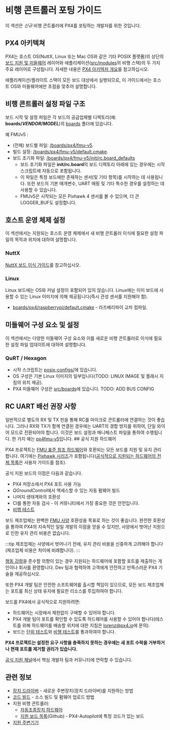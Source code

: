 # 비행 콘트롤러 포팅 가이드

이 섹션은 *신규* 비행 콘트롤러에 PX4를 포팅하는 개발자를 위한 것입니다.

## PX4 아키텍쳐

PX4는 호스트 OS(NuttX, Linux 또는 Mac OS와 같은 기타 POSIX 플랫폼)의 상단의 [보드 지원 및 미들웨어](../middleware/README.md) 레이어와 애플리케이션([src/modules](https://github.com/PX4/PX4-Autopilot/tree/master/src/modules)의 비행 스택)의 두 가지 주요 레이어로 구성됩니다.  자세한 내용은 [PX4 아키텍처 개요](../concept/architecture.md)를 참고하십시오.

애플리케이션/플라이트 스택이 모든 보드 대상에서 실행되므로, 이 가이드에서는 호스트 OS와 미들웨어에만 초점을 맞추어 설명합니다.

## 비행 콘트롤러 설정  파일 구조

보드 시작 및 설정 파일은 각 보드의 공급업체별 디렉토리(예: **boards/_VENDOR_/_MODEL_**)의 [boards](https://github.com/PX4/PX4-Autopilot/tree/master/boards/) 폴더에 있습니다.

예 FMUv5 :
* (전체) 보드별 파일: [/boards/px4/fmu-v5](https://github.com/PX4/PX4-Autopilot/tree/master/boards/px4/fmu-v5).<!-- NEED px4_version -->
* 빌드 설정: [/boards/px4/fmu-v5/default.cmake](https://github.com/PX4/PX4-Autopilot/blob/master/boards/px4/fmu-v5/default.cmake).<!-- NEED px4_version -->
* 보드 초기화 파일: [/boards/px4/fmu-v5/init/rc.board_defaults](https://github.com/PX4/PX4-Autopilot/blob/master/boards/px4/fmu-v5/init/rc.board_defaults) <!-- NEED px4_version -->
  - 보드 초기화 파일은 **init/rc.board**의 보드 디렉토리 아래에 있는 경우에는 시작 스크립트에 자동으로 포함됩니다.
  - 이 파일은 특정 보드에만 존재하는 센서(및 기타 항목)를 시작하는 데 사용됩니다. 또한 보드의 기본 매개변수, UART 매핑 및 기타 특수한 경우를 설정하는 데 사용할 수 있습니다.
  - FMUv5은 시작되는 모든 Pixhawk 4 센서를 볼 수 있으며, 더 큰 LOGGER_BUF도 설정합니다.

## 호스트 운영 체제 설정

이 섹션에서는 지원되는 호스트 운영 체제에서 새 비행 콘트롤러 이식에 필요한 설정 파일의 목적과 위치에 대하여 설명합니다.

### NuttX

[NuttX 보드 이식 가이드](porting_guide_nuttx.md)를 참고하십시오.

### Linux

Linux 보드에는 OS와 커널 설정이 포함되어 있지 않습니다. Linux에는 이미 보드에 사용할 수 있는 Linux 이미지에 의해 제공됩니다(즉시 관성 센서를 지원해야 함).

* [boards/px4/raspberrypi/default.cmake](https://github.com/PX4/PX4-Autopilot/blob/master/boards/px4/raspberrypi/default.cmake) - 라즈베리파이 교차 컴파일. <!-- NEED px4_version -->

## 미들웨어 구성 요소 및 설정

이 섹션에서는 다양한 미들웨어 구성 요소와 이를 새로운 비행 콘트롤러로 이식에 필요한 설정 파일 업데이트에 대하여 설명합니다.

### QuRT / Hexagon

* 시작 스크립트는 [posix-configs/](https://github.com/PX4/PX4-Autopilot/tree/master/posix-configs)에 있습니다. <!-- NEED px4_version -->
* OS 구성은 기본 Linux 이미지의 일부입니다(TODO: LINUX IMAGE 및 플래시 지침의 위치 제공).
* PX4 미들웨어 구성은 [src/boards](https://github.com/PX4/PX4-Autopilot/tree/master/boards)에 있습니다. TODO: ADD BUS CONFIG


## RC UART 배선 권장 사항

일반적으로 별도의 RX 및 TX 핀을 통해 RC를 마이크로 콘트롤러에 연결하는 것이 좋습니다. 그러나 RX와 TX가 함께 연결된 경우에는 UART의 경합 방지를 위하여, 단일 와이어 모드로 전환되어야 합니다. 이것은 보드 설정과 매니페스트 파일을 통하여 수행됩니다. 한 가지 예는 [px4fmu-v5](https://github.com/PX4/PX4-Autopilot/blob/master/boards/px4/fmu-v5/src/manifest.c)입니다. <!-- NEED px4_version --> ## 공식 지원 하드웨어

PX4 프로젝트는 [FMU 표준 참조 하드웨어](../hardware/reference_design.md)와 호환되는 모든 보드를 지원 및 유지 관리합니다. 여기에는 [Pixhawk 시리즈](../flight_controller/pixhawk_series.md)가 포함됩니다([공식적으로 지원되는 하드웨어의 전체 목록](../flight_controller/README.md)은 사용자 가이드를 참조).

공식 지원 보드의 이점은 다음과 같습니다.
* PX4 저장소에서 PX4 포트 사용 가능
* *QGroundControl*에서 액세스할 수 있는 자동 펌웨어 빌드
* 나머지 생태계와의 호환성
* CI를 통한 자동 검사 - 이 커뮤니티에서 가장 중요한 것은 안전입니다.
* [비행 테스트](../test_and_ci/test_flights.md)

보드 제조업체는 완벽한 [FMU 사양](https://pixhawk.org/) 호환성을 목표로 하는 것이 좋습니다. 완전한 호환성을 통하여 PX4의 지속적인 일일 개발의 이점을 얻을 수 있지만, 사양에서 벗어난 지원으로 인한 유지 관리 비용은 없습니다.

:::tip
제조업체는 사양에서 벗어나기 전에, 유지 관리 비용을 신중하게 고려해야 합니다(제조업체 비용은 차이에 비례합니다).
:::

[행동 강령](https://github.com/PX4/PX4-Autopilot/blob/master/CODE_OF_CONDUCT.md)을 준수할 의향이 있는 경우 지원되는 하드웨어에 포함할 포트를 제출하는 개인이나 회사를 환영합니다. Dev 팀과 협력하여 고객에게 안전하고 만족스러운 PX4 기술을 제공하십시오.

또한 PX4 개발 팀은 안전한 소프트웨어를 출시할 책임이 있으므로, 모든 보드 제조업체는 포트를 최신 상태 유지에 필요한 리소스를 투입하여야 합니다.

보드를 PX4에서 공식적으로 지원하려면:
* 하드웨어는 시장에서 제한없이 구매할 수 있어야 합니다.
* PX4 개발 팀이 포트를 확인할 수 있도록 하드웨어를 사용할 수 있어야 합니다(테스트를 위해 하드웨어를 배송할 위치에 대한 지침은 [lorenz@px4.io](mailto:lorenz@px4.io)에 문의).
* 보드는 [단위 테스트](../test_and_ci/README.md)와 [비행 테스트](../test_and_ci/test_flights.md)를 통과하여야 합니다.

**PX4 프로젝트는 설정한 요구 사항을 충족하지 못하는 경우에는 새 포트 수락을 거부하거나 현재 포트를 제거할 권리가 있습니다.**

[공식 지원 채널](../contribute/support.md)에서 핵심 개발자 팀과 커뮤니티에 연락할 수 있습니다.


## 관련 정보

* [장치 드라이버](../middleware/drivers.md) - 새로운 주변장치(장치 드라이버)를 지원하는 방법
* [코드 빌드](../dev_setup/building_px4.md) - 소스 빌드 및 펌웨어 업로드 방법
* 지원 비행 콘트롤러:
  * [자동조종장치 하드웨어](../flight_controller/README.md)
  * [지원 보드 목록](https://github.com/PX4/PX4-Autopilot/#supported-hardware)(Github) - PX4-Autopilot에 특정 코드가 있는 보드
* [지원 주변기기](../peripherals/README.md)

